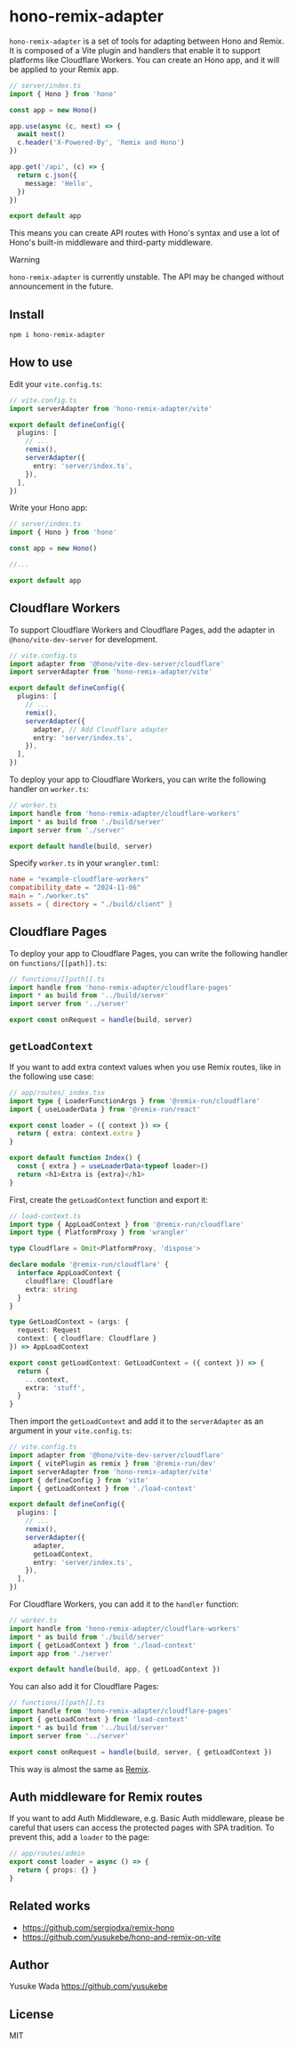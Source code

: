 # hono-remix-adapter

`hono-remix-adapter` is a set of tools for adapting between Hono and Remix. It is composed of a Vite plugin and handlers that enable it to support platforms like Cloudflare Workers. You can create an Hono app, and it will be applied to your Remix app.

```ts
// server/index.ts
import { Hono } from 'hono'

const app = new Hono()

app.use(async (c, next) => {
  await next()
  c.header('X-Powered-By', 'Remix and Hono')
})

app.get('/api', (c) => {
  return c.json({
    message: 'Hello',
  })
})

export default app
```

This means you can create API routes with Hono's syntax and use a lot of Hono's built-in middleware and third-party middleware.

> [!WARNING]
>
> `hono-remix-adapter` is currently unstable. The API may be changed without announcement in the future.

## Install

```bash
npm i hono-remix-adapter
```

## How to use

Edit your `vite.config.ts`:

```ts
// vite.config.ts
import serverAdapter from 'hono-remix-adapter/vite'

export default defineConfig({
  plugins: [
    // ...
    remix(),
    serverAdapter({
      entry: 'server/index.ts',
    }),
  ],
})
```

Write your Hono app:

```ts
// server/index.ts
import { Hono } from 'hono'

const app = new Hono()

//...

export default app
```

## Cloudflare Workers

To support Cloudflare Workers and Cloudflare Pages, add the adapter in `@hono/vite-dev-server` for development.

```ts
// vite.config.ts
import adapter from '@hono/vite-dev-server/cloudflare'
import serverAdapter from 'hono-remix-adapter/vite'

export default defineConfig({
  plugins: [
    // ...
    remix(),
    serverAdapter({
      adapter, // Add Cloudflare adapter
      entry: 'server/index.ts',
    }),
  ],
})
```

To deploy your app to Cloudflare Workers, you can write the following handler on `worker.ts`:

```ts
// worker.ts
import handle from 'hono-remix-adapter/cloudflare-workers'
import * as build from './build/server'
import server from './server'

export default handle(build, server)
```

Specify `worker.ts` in your `wrangler.toml`:

```toml
name = "example-cloudflare-workers"
compatibility_date = "2024-11-06"
main = "./worker.ts"
assets = { directory = "./build/client" }
```

## Cloudflare Pages

To deploy your app to Cloudflare Pages, you can write the following handler on `functions/[[path]].ts`:

```ts
// functions/[[path]].ts
import handle from 'hono-remix-adapter/cloudflare-pages'
import * as build from '../build/server'
import server from '../server'

export const onRequest = handle(build, server)
```

## `getLoadContext`

If you want to add extra context values when you use Remix routes, like in the following use case:

```ts
// app/routes/_index.tsx
import type { LoaderFunctionArgs } from '@remix-run/cloudflare'
import { useLoaderData } from '@remix-run/react'

export const loader = ({ context }) => {
  return { extra: context.extra }
}

export default function Index() {
  const { extra } = useLoaderData<typeof loader>()
  return <h1>Extra is {extra}</h1>
}
```

First, create the `getLoadContext` function and export it:

```ts
// load-context.ts
import type { AppLoadContext } from '@remix-run/cloudflare'
import type { PlatformProxy } from 'wrangler'

type Cloudflare = Omit<PlatformProxy, 'dispose'>

declare module '@remix-run/cloudflare' {
  interface AppLoadContext {
    cloudflare: Cloudflare
    extra: string
  }
}

type GetLoadContext = (args: {
  request: Request
  context: { cloudflare: Cloudflare }
}) => AppLoadContext

export const getLoadContext: GetLoadContext = ({ context }) => {
  return {
    ...context,
    extra: 'stuff',
  }
}
```

Then import the `getLoadContext` and add it to the `serverAdapter` as an argument in your `vite.config.ts`:

```ts
// vite.config.ts
import adapter from '@hono/vite-dev-server/cloudflare'
import { vitePlugin as remix } from '@remix-run/dev'
import serverAdapter from 'hono-remix-adapter/vite'
import { defineConfig } from 'vite'
import { getLoadContext } from './load-context'

export default defineConfig({
  plugins: [
    // ...
    remix(),
    serverAdapter({
      adapter,
      getLoadContext,
      entry: 'server/index.ts',
    }),
  ],
})
```

For Cloudflare Workers, you can add it to the `handler` function:

```ts
// worker.ts
import handle from 'hono-remix-adapter/cloudflare-workers'
import * as build from './build/server'
import { getLoadContext } from './load-context'
import app from './server'

export default handle(build, app, { getLoadContext })
```

You can also add it for Cloudflare Pages:

```ts
// functions/[[path]].ts
import handle from 'hono-remix-adapter/cloudflare-pages'
import { getLoadContext } from 'load-context'
import * as build from '../build/server'
import server from '../server'

export const onRequest = handle(build, server, { getLoadContext })
```

This way is almost the same as [Remix](https://remix.run/docs/en/main/guides/vite#augmenting-load-context).

## Auth middleware for Remix routes

If you want to add Auth Middleware, e.g. Basic Auth middleware, please be careful that users can access the protected pages with SPA tradition. To prevent this, add a `loader` to the page:

```ts
// app/routes/admin
export const loader = async () => {
  return { props: {} }
}
```

## Related works

- https://github.com/sergiodxa/remix-hono
- https://github.com/yusukebe/hono-and-remix-on-vite

## Author

Yusuke Wada <https://github.com/yusukebe>

## License

MIT
